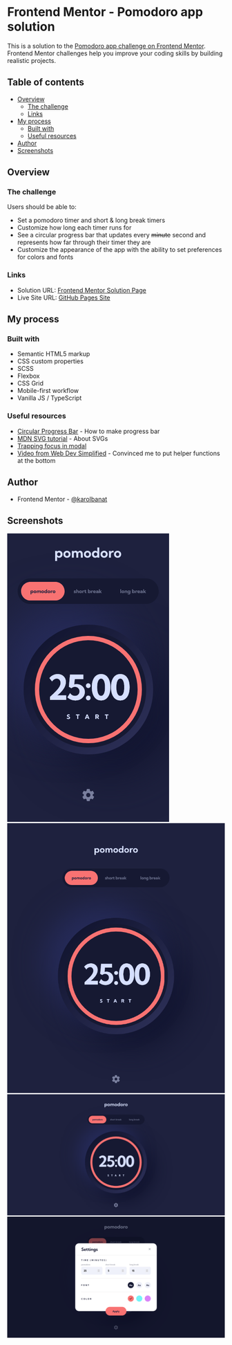 # Frontend Mentor - Pomodoro app solution

This is a solution to the [Pomodoro app challenge on Frontend Mentor](https://www.frontendmentor.io/challenges/pomodoro-app-KBFnycJ6G). Frontend Mentor challenges help you improve your coding skills by building realistic projects.

## Table of contents

- [Overview](#overview)
  - [The challenge](#the-challenge)
  - [Links](#links)
- [My process](#my-process)
  - [Built with](#built-with)
  - [Useful resources](#useful-resources)
- [Author](#author)
- [Screenshots](#screenshots)

## Overview

### The challenge

Users should be able to:

- Set a pomodoro timer and short & long break timers
- Customize how long each timer runs for
- See a circular progress bar that updates every ~~minute~~ second and represents how far through their timer they are
- Customize the appearance of the app with the ability to set preferences for colors and fonts

### Links

- Solution URL: [Frontend Mentor Solution Page](https://your-solution-url.com)
- Live Site URL: [GitHub Pages Site](https://karolbanat.github.io/fem-pomodoro-app/)

## My process

### Built with

- Semantic HTML5 markup
- CSS custom properties
- SCSS
- Flexbox
- CSS Grid
- Mobile-first workflow
- Vanilla JS / TypeScript

### Useful resources

- [Circular Progress Bar](https://www.youtube.com/watch?v=H2HYccAGR00) - How to make progress bar
- [MDN SVG tutorial](https://developer.mozilla.org/en-US/docs/Web/SVG/Tutorial) - About SVGs
- [Trapping focus in modal](https://uxdesign.cc/how-to-trap-focus-inside-modal-to-make-it-ada-compliant-6a50f9a70700)
- [Video from Web Dev Simplified](https://www.youtube.com/watch?v=5iGGvJn8K1U) - Convinced me to put helper functions at the bottom

## Author

- Frontend Mentor - [@karolbanat](https://www.frontendmentor.io/profile/karolbanat)

## Screenshots

![](./screenshots/screenshot-mobile.png)
![](./screenshots/screenshot-tablet.png)
![](./screenshots/screenshot-desktop.png)
![](./screenshots/screenshot-modal.png)
